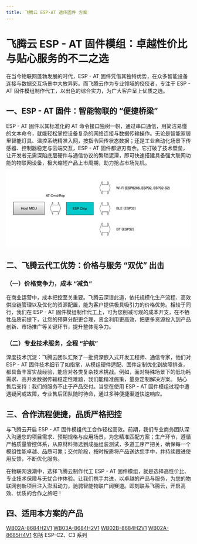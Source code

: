 ```yaml
---
title: 飞腾云 ESP-AT 透传固件 方案
---
```


# 飞腾云 ESP - AT 固件模组：卓越性价比与贴心服务的不二之选

在当今物联网蓬勃发展的时代，ESP - AT 固件凭借其独特优势，在众多智能设备连接与数据交互场景中大放异彩。而飞腾云作为专业领域的佼佼者，专注于 ESP - AT 固件模组制作代工，以出色的综合实力，为广大客户呈上优质之选。

## 一、ESP - AT 固件：智能物联的 “便捷桥梁”

ESP - AT 固件以其标准化的 AT 命令接口独树一帜，通过串口通信，用简洁易懂的文本命令，就能轻松掌控设备复杂的网络连接与数据传输操作。无论是智能家居里智能灯具、温控系统精准入网，按指令回传状态数据；还是工业自动化场景下传感器、控制器稳定与云端交互，ESP - AT 固件都游刃有余。它打破了技术壁垒，让开发者无需深陷底层硬件与通信协议的繁琐泥潭，即可快速搭建具备强大联网功能的物联网设备，极大缩短产品上市周期，助力抢占市场先机。

![ESP-AT概览](../../assets/images/fangan-tu/ESP-AT概览.jpg)

## 二、飞腾云代工优势：价格与服务 “双优” 出击
### （一）价格竞争力，成本 “减负”

在商业运营中，成本把控至关重要。飞腾云深谙此道，依托规模化生产流程、高效供应链管理以及优化的资源配置，能为客户提供极具吸引力的价格优势。相较于同行，我们在 ESP - AT 固件模组制作代工上，可为您削减可观的成本开支，在不牺牲品质前提下，让您的预算分配更合理，资金利用更高效，把更多资源投入到产品创新、市场推广等关键环节，提升整体竞争力。

### （二）专业技术服务，全程 “护航”

深度技术沉淀：飞腾云团队汇聚了一批资深嵌入式开发工程师、通信专家，他们对 ESP - AT 固件技术细节了如指掌，从模组硬件适配、固件定制优化到故障排查，都具备丰富实战经验，能应对各类复杂技术挑战。例如，面对特殊场景下的低功耗需求、高并发数据传输稳定性难题，我们能精准施策，量身定制解决方案。
贴心售后支持：我们的服务不止于产品交付。当您在使用 ESP - AT 固件模组过程中遭遇疑问或故障，专业售后团队随时待命，通过多种便捷渠道快速响应。

[//]: # (依托https://docs.espressif.com/projects/esp-at/zh_CN/latest/esp32/Get_Started/What_is_ESP-AT.html丰富技术文档资源，为您提供详尽技术解读、操作指导，协助您迅速解决问题，保障设备持续稳定运行，让您无后顾之忧。)

## 三、合作流程便捷，品质严格把控

与飞腾云开启 ESP - AT 固件模组代工合作轻松高效。前期，我们专业商务团队深入沟通您的项目需求、预期规格与应用场景，为您精准匹配方案；生产环节，遵循严格质量管控体系，从原材料筛选到成品组装测试，多道工序严把关，确保每一个模组性能卓越、品质可靠；交付阶段，按时按质将产品送达您手中，并持续跟进使用反馈，不断优化服务。

在物联网浪潮中，选择飞腾云制作代工 ESP - AT 固件模组，就是选择高性价比、专业技术保障与无忧合作体验。让我们携手共进，以卓越的产品与服务，为您的物联网创新项目注入澎湃动力，驰骋智能物联广阔赛道。即刻联系飞腾云，开启高效、优质的合作之旅吧！

## 四、适用本方案的产品
[WB02A-8684H2V1](https://phateniot.github.io/zh/products/matter/socket1_5/)
[WB03A-8684H2V1](https://phateniot.github.io/zh/products/matter/WB03A-8684H2V1/)
[WB02B-8684H2V1](https://phateniot.github.io/zh/products/matter/WB02B-8684H2V1/)
[WB02A-8685H4V1](https://phateniot.github.io/zh/products/tasmota/tasmota-matter/)
包括 ESP-C2、C3 系列